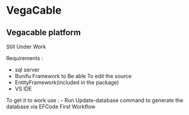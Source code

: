# VegaCable 

## Vegacable platform

Still Under Work

Requirements :
-	sql server
-	Bunifu Framework to Be able To edit the  source
-	EntityFramework(included in the package)
-	VS IDE
	
To get it to work use :
						-	Run Update-database command to generate the database via EFCode First Workflow

